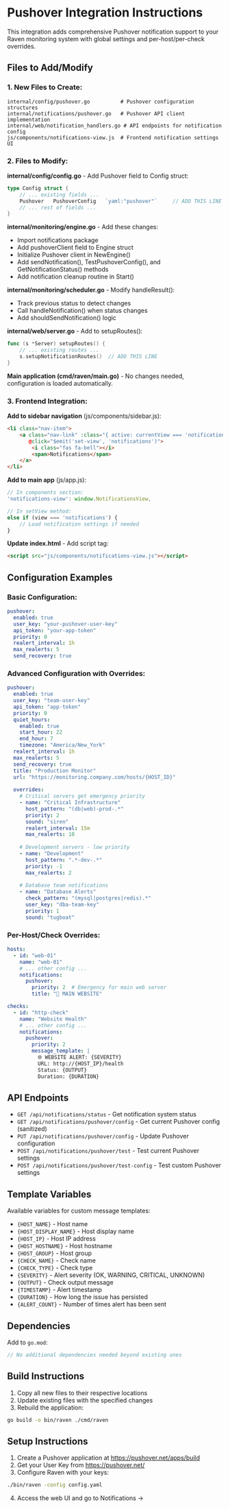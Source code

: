 # Pushover Integration Instructions

This integration adds comprehensive Pushover notification support to your Raven monitoring system with global settings and per-host/per-check overrides.

## Files to Add/Modify

### 1. New Files to Create:

```
internal/config/pushover.go          # Pushover configuration structures
internal/notifications/pushover.go   # Pushover API client implementation  
internal/web/notification_handlers.go # API endpoints for notification config
js/components/notifications-view.js  # Frontend notification settings UI
```

### 2. Files to Modify:

**internal/config/config.go** - Add Pushover field to Config struct:
```go
type Config struct {
    // ... existing fields ...
    Pushover   PushoverConfig   `yaml:"pushover"`     // ADD THIS LINE
    // ... rest of fields ...
}
```

**internal/monitoring/engine.go** - Add these changes:
- Import notifications package
- Add pushoverClient field to Engine struct  
- Initialize Pushover client in NewEngine()
- Add sendNotification(), TestPushoverConfig(), and GetNotificationStatus() methods
- Add notification cleanup routine in Start()

**internal/monitoring/scheduler.go** - Modify handleResult():
- Track previous status to detect changes
- Call handleNotification() when status changes
- Add shouldSendNotification() logic

**internal/web/server.go** - Add to setupRoutes():
```go
func (s *Server) setupRoutes() {
    // ... existing routes ...
    s.setupNotificationRoutes()  // ADD THIS LINE
}
```

**Main application (cmd/raven/main.go)** - No changes needed, configuration is loaded automatically.

### 3. Frontend Integration:

**Add to sidebar navigation** (js/components/sidebar.js):
```html
<li class="nav-item">
    <a class="nav-link" :class="{ active: currentView === 'notifications' }" 
       @click="$emit('set-view', 'notifications')">
        <i class="fas fa-bell"></i>
        <span>Notifications</span>
    </a>
</li>
```

**Add to main app** (js/app.js):
```javascript
// In components section:
'notifications-view': window.NotificationsView,

// In setView method:
else if (view === 'notifications') {
    // Load notification settings if needed
}
```

**Update index.html** - Add script tag:
```html
<script src="js/components/notifications-view.js"></script>
```

## Configuration Examples

### Basic Configuration:
```yaml
pushover:
  enabled: true
  user_key: "your-pushover-user-key"
  api_token: "your-app-token"
  priority: 0
  realert_interval: 1h
  max_realerts: 5
  send_recovery: true
```

### Advanced Configuration with Overrides:
```yaml
pushover:
  enabled: true
  user_key: "team-user-key"
  api_token: "app-token"
  priority: 0
  quiet_hours:
    enabled: true
    start_hour: 22
    end_hour: 7
    timezone: "America/New_York"
  realert_interval: 1h
  max_realerts: 5
  send_recovery: true
  title: "Production Monitor"
  url: "https://monitoring.company.com/hosts/{HOST_ID}"
  
  overrides:
    # Critical servers get emergency priority
    - name: "Critical Infrastructure"
      host_pattern: "(db|web)-prod-.*"
      priority: 2
      sound: "siren"
      realert_interval: 15m
      max_realerts: 10
      
    # Development servers - low priority
    - name: "Development"
      host_pattern: ".*-dev-.*"
      priority: -1
      max_realerts: 2
      
    # Database team notifications
    - name: "Database Alerts"
      check_pattern: "(mysql|postgres|redis).*"
      user_key: "dba-team-key"
      priority: 1
      sound: "tugboat"
```

### Per-Host/Check Overrides:
```yaml
hosts:
  - id: "web-01"
    name: "web-01"
    # ... other config ...
    notifications:
      pushover:
        priority: 2  # Emergency for main web server
        title: "🚨 MAIN WEBSITE"

checks:
  - id: "http-check"
    name: "Website Health"
    # ... other config ...
    notifications:
      pushover:
        priority: 2
        message_template: |
          🌐 WEBSITE ALERT: {SEVERITY}
          URL: http://{HOST_IP}/health
          Status: {OUTPUT}
          Duration: {DURATION}
```

## API Endpoints

- `GET /api/notifications/status` - Get notification system status
- `GET /api/notifications/pushover/config` - Get current Pushover config (sanitized)
- `PUT /api/notifications/pushover/config` - Update Pushover configuration
- `POST /api/notifications/pushover/test` - Test current Pushover settings
- `POST /api/notifications/pushover/test-config` - Test custom Pushover settings

## Template Variables

Available variables for custom message templates:

- `{HOST_NAME}` - Host name
- `{HOST_DISPLAY_NAME}` - Host display name  
- `{HOST_IP}` - Host IP address
- `{HOST_HOSTNAME}` - Host hostname
- `{HOST_GROUP}` - Host group
- `{CHECK_NAME}` - Check name
- `{CHECK_TYPE}` - Check type
- `{SEVERITY}` - Alert severity (OK, WARNING, CRITICAL, UNKNOWN)
- `{OUTPUT}` - Check output message
- `{TIMESTAMP}` - Alert timestamp
- `{DURATION}` - How long the issue has persisted
- `{ALERT_COUNT}` - Number of times alert has been sent

## Dependencies

Add to `go.mod`:
```go
// No additional dependencies needed beyond existing ones
```

## Build Instructions

1. Copy all new files to their respective locations
2. Update existing files with the specified changes
3. Rebuild the application:
```bash
go build -o bin/raven ./cmd/raven
```

## Setup Instructions

1. Create a Pushover application at https://pushover.net/apps/build
2. Get your User Key from https://pushover.net/
3. Configure Raven with your keys:
```bash
./bin/raven -config config.yaml
```
4. Access the web UI and go to Notifications →
